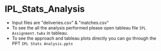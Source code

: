 # IPL_Stats_Analysis

* Input files are "deliveries.csv" & "matches.csv"
* To see the all the analysis performed please open tableau file `IPL Assignment.twbx` in tableau. 
* To see the approach and tableau plots directly you can go through the PPT  `IPL Stats Analysis.pptx`
